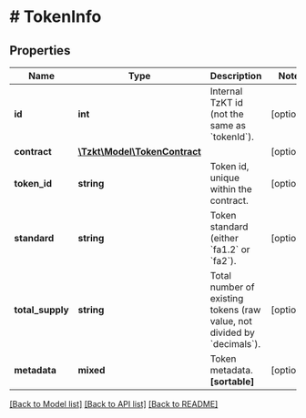 # # TokenInfo

## Properties

Name | Type | Description | Notes
------------ | ------------- | ------------- | -------------
**id** | **int** | Internal TzKT id (not the same as &#x60;tokenId&#x60;). | [optional]
**contract** | [**\Tzkt\Model\TokenContract**](TokenContract.md) |  | [optional]
**token_id** | **string** | Token id, unique within the contract. | [optional]
**standard** | **string** | Token standard (either &#x60;fa1.2&#x60; or &#x60;fa2&#x60;). | [optional]
**total_supply** | **string** | Total number of existing tokens (raw value, not divided by &#x60;decimals&#x60;). | [optional]
**metadata** | **mixed** | Token metadata.   **[sortable]** | [optional]

[[Back to Model list]](../../README.md#models) [[Back to API list]](../../README.md#endpoints) [[Back to README]](../../README.md)
